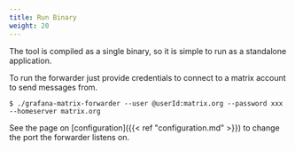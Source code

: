 ```yaml
---
title: Run Binary
weight: 20
---
```


The tool is compiled as a single binary, so it is simple to run as a standalone application.

To run the forwarder just provide credentials to connect to a matrix account to send messages from.

```
$ ./grafana-matrix-forwarder --user @userId:matrix.org --password xxx --homeserver matrix.org
```

See the page on [configuration]({{< ref "configuration.md" >}}) to change the port the forwarder listens on.
